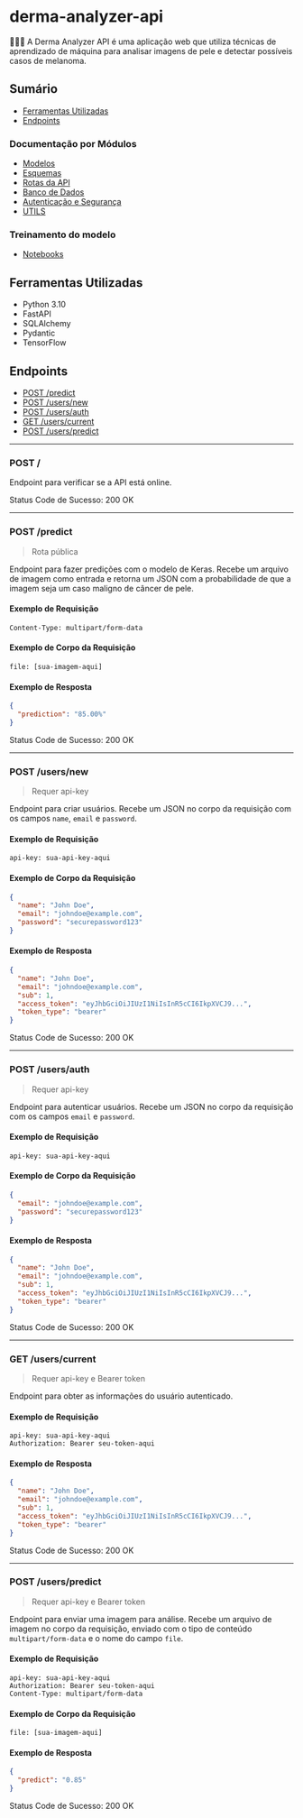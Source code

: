 # derma-analyzer-api

🧑🏾‍⚕️ A Derma Analyzer API é uma aplicação web que utiliza técnicas de aprendizado de máquina para analisar imagens de pele e detectar possíveis casos de melanoma.

## Sumário

- [Ferramentas Utilizadas](#ferramentas-utilizadas)
- [Endpoints](#endpoints)

### Documentação por Módulos

- [Modelos](app/models/README.md)
- [Esquemas](app/schemas/README.md)
- [Rotas da API](app/api/routes/README.md)
- [Banco de Dados](app/db/README.md)
- [Autenticação e Segurança](app/core/README.md)
- [UTILS](app/utils/README.md)

### Treinamento do modelo

- [Notebooks](notebooks/README.md)

## Ferramentas Utilizadas

- Python 3.10
- FastAPI
- SQLAlchemy
- Pydantic
- TensorFlow

## Endpoints

- [POST /predict](#post-predict)
- [POST /users/new](#post-usersnew)
- [POST /users/auth](#post-usersauth)
- [GET /users/current](#get-userscurrent)
- [POST /users/predict](#post-userspredict)

---

### POST /

Endpoint para verificar se a API está online.

Status Code de Sucesso: 200 OK

---

### POST /predict

> Rota pública

Endpoint para fazer predições com o modelo de Keras. Recebe um arquivo de imagem como entrada e retorna um JSON com a probabilidade de que a imagem seja um caso maligno de câncer de pele.

#### Exemplo de Requisição

```http
Content-Type: multipart/form-data
```

#### Exemplo de Corpo da Requisição

```plaintext
file: [sua-imagem-aqui]
```

#### Exemplo de Resposta

```json
{
  "prediction": "85.00%"
}
```

Status Code de Sucesso: 200 OK

---

### POST /users/new

> Requer api-key

Endpoint para criar usuários. Recebe um JSON no corpo da requisição com os campos `name`, `email` e `password`.

#### Exemplo de Requisição

```http
api-key: sua-api-key-aqui
```

#### Exemplo de Corpo da Requisição

```json
{
  "name": "John Doe",
  "email": "johndoe@example.com",
  "password": "securepassword123"
}
```

#### Exemplo de Resposta

```json
{
  "name": "John Doe",
  "email": "johndoe@example.com",
  "sub": 1,
  "access_token": "eyJhbGciOiJIUzI1NiIsInR5cCI6IkpXVCJ9...",
  "token_type": "bearer"
}
```

Status Code de Sucesso: 200 OK

---

### POST /users/auth

> Requer api-key

Endpoint para autenticar usuários. Recebe um JSON no corpo da requisição com os campos `email` e `password`.

#### Exemplo de Requisição

```http
api-key: sua-api-key-aqui
```

#### Exemplo de Corpo da Requisição

```json
{
  "email": "johndoe@example.com",
  "password": "securepassword123"
}
```

#### Exemplo de Resposta

```json
{
  "name": "John Doe",
  "email": "johndoe@example.com",
  "sub": 1,
  "access_token": "eyJhbGciOiJIUzI1NiIsInR5cCI6IkpXVCJ9...",
  "token_type": "bearer"
}
```

Status Code de Sucesso: 200 OK

---

### GET /users/current

> Requer api-key e Bearer token

Endpoint para obter as informações do usuário autenticado.

#### Exemplo de Requisição

```http
api-key: sua-api-key-aqui
Authorization: Bearer seu-token-aqui
```

#### Exemplo de Resposta

```json
{
  "name": "John Doe",
  "email": "johndoe@example.com",
  "sub": 1,
  "access_token": "eyJhbGciOiJIUzI1NiIsInR5cCI6IkpXVCJ9...",
  "token_type": "bearer"
}
```

Status Code de Sucesso: 200 OK

---

### POST /users/predict

> Requer api-key e Bearer token

Endpoint para enviar uma imagem para análise. Recebe um arquivo de imagem no corpo da requisição, enviado com o tipo de conteúdo `multipart/form-data` e o nome do campo `file`.

#### Exemplo de Requisição

```http
api-key: sua-api-key-aqui
Authorization: Bearer seu-token-aqui
Content-Type: multipart/form-data
```

#### Exemplo de Corpo da Requisição

```plaintext
file: [sua-imagem-aqui]
```

#### Exemplo de Resposta

```json
{
  "predict": "0.85"
}
```

Status Code de Sucesso: 200 OK
